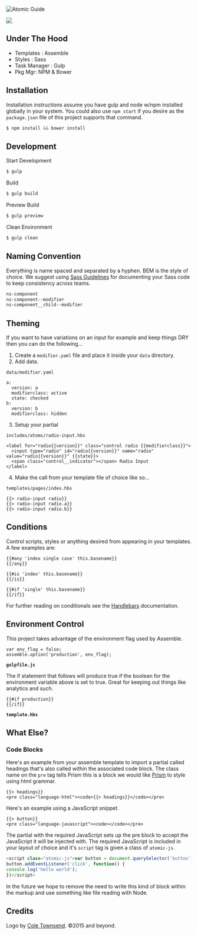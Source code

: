 ![Atomic Guide](https://dl.dropboxusercontent.com/u/41114960/github/atomic-guide/atomic-logo.svg)

![](https://dl.dropboxusercontent.com/u/41114960/github/atomic-guide/ag-preview.png)

## Under The Hood

 - Templates : Assemble
 - Styles : Sass
 - Task Manager : Gulp
 - Pkg Mgr: NPM & Bower

## Installation

Installation instructions assume you have gulp and node w/npm installed globally in your system. You could also use `npm start` if you desire as the `package.json` file of this project supports that command.

```javascript
$ npm install && bower install
```

## Development

Start Development

```javascript
$ gulp
```

Build

```javascript
$ gulp build
```

Preview Build

```javascript
$ gulp preview
```

Clean Environment

```javascript
$ gulp clean
```

## Naming Convention

Everything is name spaced and separated by a hyphen. BEM is the style of choice. We suggest using [Sass Guidelines](http://sass-guidelin.es/) for documenting your Sass code to keep consistency across teams.

```css
ns-component
ns-component--modifier
ns-component__child--modifier
```

## Theming

If you want to have variations on an input for example and keep things DRY then you can do the following…

1. Create a ``modifier.yaml`` file and place it inside your ``data`` directory.
2. Add data.

  ``data/modifier.yaml``

  ```
  a:
    version: a
    modifierclass: active
    state: checked
  b:
    version: b
    modifierclass: hidden
  ```

3. Setup your partial

  ``includes/atoms/radio-input.hbs``

  ```
  <label for="radio{{version}}" class="control radio {{modifierclass}}">
    <input type="radio" id="radio{{version}}" name="radio" value="radio{{version}}" {{state}}>
    <span class="control__indicator"></span> Radio Input
  </label>
  ```

4. Make the call from your template file of choice like so…

  ``templates/pages/index.hbs``

  ```
  {{> radio-input radio}}
  {{> radio-input radio.a}}
  {{> radio-input radio.b}}
  ```

## Conditions

Control scripts, styles or anything desired from appearing in your templates. A few examples are:

```
{{#any 'index single case' this.basename}}
{{/any}}
```

```
{{#is 'index' this.basename}}
{{/is}}
```

```
{{#if 'single' this.basename}}
{{/if}}
```

For further reading on conditionals see the [Handlebars](http://handlebarsjs.com/block_helpers.html) documentation.

## Environment Control

This project takes advantage of the environment flag used by Assemble.

```
var env_flag = false;
assemble.option('production', env_flag);
```
**`gulpfile.js`**

The if statement that follows will produce true if the boolean for the environment variable above is set to true. Great for keeping out things like analytics and such.

```
{{#if production}}
{{/if}}
```
**`template.hbs`**

## What Else?

### Code Blocks

Here's an example from your assemble template to import a partial called headings that's also called within the associated code block. The class name on the `pre` tag tells Prism this is a block we would like [Prism](http://prismjs.com) to style using html grammar.

```markup
{{> headings}}
<pre class="language-html"><code>{{> headings}}</code></pre>
```

Here's an example using a JavaScript snippet.

```markup
{{> button}}
<pre class="language-javascript"><code></code></pre>
```

The partial with the required JavaScript sets up the pre block to accept the JavaScript it will be injected with. The required JavaScript is included in your layout of choice and it's `script` tag is given a class of `atomic-js`.

```javascript
<script class="atomic-js">var button = document.querySelector('button');
button.addEventListener('click', function() {
console.log('hello world');
})</script>
```

In the future we hope to remove the need to write this kind of block within the markup and use something like file reading with Node.

## Credits

Logo by [Cole Townsend](http://coletownsend.com). ©2015 and beyond.

